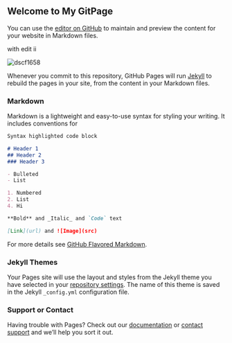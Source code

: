 ## Welcome to My GitPage

You can use the [editor on GitHub](https://github.com/tristandhoward/tristandhoward.github.io/edit/master/README.md) to maintain and preview the content for your website in Markdown files.

with edit ii

![dscf1658](https://user-images.githubusercontent.com/38884038/39479721-15cfce72-4d34-11e8-8857-5b8ebf0be23d.JPG)
  
Whenever you commit to this repository, GitHub Pages will run [Jekyll](https://jekyllrb.com/) to rebuild the pages in your site, from the content in your Markdown files.

### Markdown

Markdown is a lightweight and easy-to-use syntax for styling your writing. It includes conventions for

```markdown
Syntax highlighted code block

# Header 1
## Header 2
### Header 3

- Bulleted
- List

1. Numbered
2. List
4. Hi

**Bold** and _Italic_ and `Code` text

[Link](url) and ![Image](src)
```

For more details see [GitHub Flavored Markdown](https://guides.github.com/features/mastering-markdown/).

### Jekyll Themes

Your Pages site will use the layout and styles from the Jekyll theme you have selected in your [repository settings](https://github.com/tristandhoward/tristandhoward.github.io/settings). The name of this theme is saved in the Jekyll `_config.yml` configuration file.

### Support or Contact

Having trouble with Pages? Check out our [documentation](https://help.github.com/categories/github-pages-basics/) or [contact support](https://github.com/contact) and we’ll help you sort it out.
